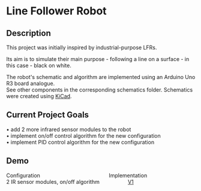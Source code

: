 # Line Follower Robot

## Description
This project was initially inspired by industrial-purpose LFRs.
  
Its aim is to simulate their main purpose - following a line on a surface - in this case - black on white.

The robot's schematic and algorithm are implemented using an Arduino Uno R3 board analogue.  
See other components in the corresponding schematics folder. Schematics were created using [KiCad](https://www.kicad.org/).

## Current Project Goals
• add 2 more infrared sensor modules to the robot  
• implement on/off control algorithm for the new configuration  
• implement PID control algorithm for the new configuration

## Demo
Configuration &emsp; &emsp; &emsp; &emsp; &emsp; &emsp; &emsp; &emsp; &emsp; &emsp; Implementation  
2 IR sensor modules, on/off algorithm &emsp; &emsp; &emsp; &emsp; [V1](https://youtu.be/UnUihetjnWI)
